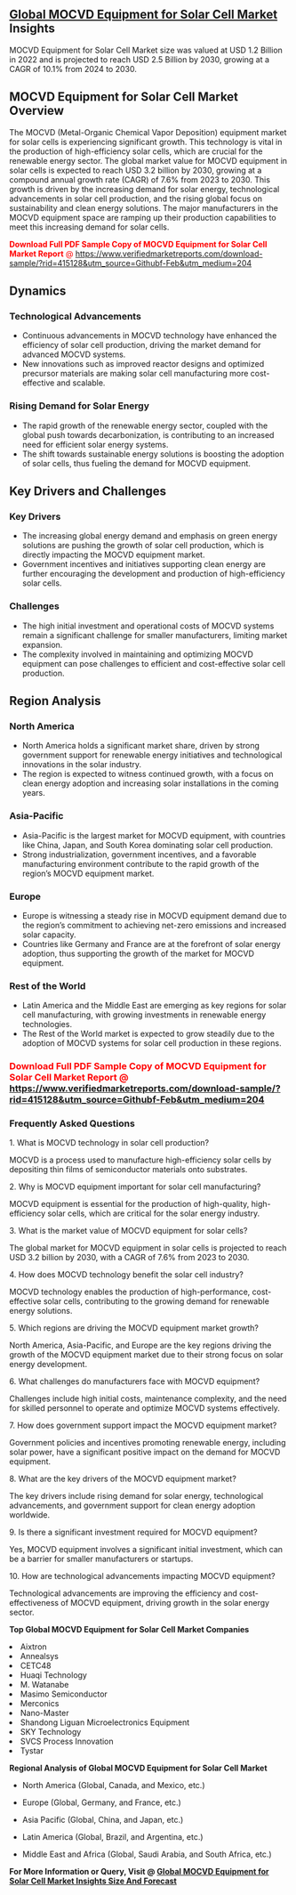 <h2><a href="https://www.verifiedmarketreports.com/download-sample/?rid=415128&amp;utm_source=Githubf&amp;utm_medium=204" target="_blank">Global MOCVD Equipment for Solar Cell Market</a> Insights</h2><p>MOCVD Equipment for Solar Cell Market size was valued at USD 1.2 Billion in 2022 and is projected to reach USD 2.5 Billion by 2030, growing at a CAGR of 10.1% from 2024 to 2030.</p><p> <h2>MOCVD Equipment for Solar Cell Market Overview</h2> <p>The MOCVD (Metal-Organic Chemical Vapor Deposition) equipment market for solar cells is experiencing significant growth. This technology is vital in the production of high-efficiency solar cells, which are crucial for the renewable energy sector. The global market value for MOCVD equipment in solar cells is expected to reach USD 3.2 billion by 2030, growing at a compound annual growth rate (CAGR) of 7.6% from 2023 to 2030. This growth is driven by the increasing demand for solar energy, technological advancements in solar cell production, and the rising global focus on sustainability and clean energy solutions. The major manufacturers in the MOCVD equipment space are ramping up their production capabilities to meet this increasing demand for solar cells.</p> <p><p><span class=""><span style="color: #ff0000;"><strong>Download Full PDF Sample Copy of MOCVD Equipment for Solar Cell Market Report</strong> @ </span><a href="https://www.verifiedmarketreports.com/download-sample/?rid=415128&amp;utm_source=Githubf-Feb&amp;utm_medium=204" target="_blank">https://www.verifiedmarketreports.com/download-sample/?rid=415128&amp;utm_source=Githubf-Feb&amp;utm_medium=204</a></span></p></p> <h2>Dynamics</h2> <h3>Technological Advancements</h3> <ul> <li>Continuous advancements in MOCVD technology have enhanced the efficiency of solar cell production, driving the market demand for advanced MOCVD systems.</li> <li>New innovations such as improved reactor designs and optimized precursor materials are making solar cell manufacturing more cost-effective and scalable.</li> </ul> <h3>Rising Demand for Solar Energy</h3> <ul> <li>The rapid growth of the renewable energy sector, coupled with the global push towards decarbonization, is contributing to an increased need for efficient solar energy systems.</li> <li>The shift towards sustainable energy solutions is boosting the adoption of solar cells, thus fueling the demand for MOCVD equipment.</li> </ul> <h2>Key Drivers and Challenges</h2> <h3>Key Drivers</h3> <ul> <li>The increasing global energy demand and emphasis on green energy solutions are pushing the growth of solar cell production, which is directly impacting the MOCVD equipment market.</li> <li>Government incentives and initiatives supporting clean energy are further encouraging the development and production of high-efficiency solar cells.</li> </ul> <h3>Challenges</h3> <ul> <li>The high initial investment and operational costs of MOCVD systems remain a significant challenge for smaller manufacturers, limiting market expansion.</li> <li>The complexity involved in maintaining and optimizing MOCVD equipment can pose challenges to efficient and cost-effective solar cell production.</li> </ul> <h2>Region Analysis</h2> <h3>North America</h3> <ul> <li>North America holds a significant market share, driven by strong government support for renewable energy initiatives and technological innovations in the solar industry.</li> <li>The region is expected to witness continued growth, with a focus on clean energy adoption and increasing solar installations in the coming years.</li> </ul> <h3>Asia-Pacific</h3> <ul> <li>Asia-Pacific is the largest market for MOCVD equipment, with countries like China, Japan, and South Korea dominating solar cell production.</li> <li>Strong industrialization, government incentives, and a favorable manufacturing environment contribute to the rapid growth of the region’s MOCVD equipment market.</li> </ul> <h3>Europe</h3> <ul> <li>Europe is witnessing a steady rise in MOCVD equipment demand due to the region’s commitment to achieving net-zero emissions and increased solar capacity.</li> <li>Countries like Germany and France are at the forefront of solar energy adoption, thus supporting the growth of the market for MOCVD equipment.</li> </ul> <h3>Rest of the World</h3> <ul> <li>Latin America and the Middle East are emerging as key regions for solar cell manufacturing, with growing investments in renewable energy technologies.</li> <li>The Rest of the World market is expected to grow steadily due to the adoption of MOCVD systems for solar cell production in these regions.</li> </ul> <h3><p><span class=""><span style="color: #ff0000;"><strong>Download Full PDF Sample Copy of MOCVD Equipment for Solar Cell Market Report</strong> @ </span><a href="https://www.verifiedmarketreports.com/download-sample/?rid=415128&amp;utm_source=Githubf-Feb&amp;utm_medium=204" target="_blank">https://www.verifiedmarketreports.com/download-sample/?rid=415128&amp;utm_source=Githubf-Feb&amp;utm_medium=204</a></span></p></h3> <h3>Frequently Asked Questions</h3> <p>1. What is MOCVD technology in solar cell production?</p> <p>MOCVD is a process used to manufacture high-efficiency solar cells by depositing thin films of semiconductor materials onto substrates.</p> <p>2. Why is MOCVD equipment important for solar cell manufacturing?</p> <p>MOCVD equipment is essential for the production of high-quality, high-efficiency solar cells, which are critical for the solar energy industry.</p> <p>3. What is the market value of MOCVD equipment for solar cells?</p> <p>The global market for MOCVD equipment in solar cells is projected to reach USD 3.2 billion by 2030, with a CAGR of 7.6% from 2023 to 2030.</p> <p>4. How does MOCVD technology benefit the solar cell industry?</p> <p>MOCVD technology enables the production of high-performance, cost-effective solar cells, contributing to the growing demand for renewable energy solutions.</p> <p>5. Which regions are driving the MOCVD equipment market growth?</p> <p>North America, Asia-Pacific, and Europe are the key regions driving the growth of the MOCVD equipment market due to their strong focus on solar energy development.</p> <p>6. What challenges do manufacturers face with MOCVD equipment?</p> <p>Challenges include high initial costs, maintenance complexity, and the need for skilled personnel to operate and optimize MOCVD systems effectively.</p> <p>7. How does government support impact the MOCVD equipment market?</p> <p>Government policies and incentives promoting renewable energy, including solar power, have a significant positive impact on the demand for MOCVD equipment.</p> <p>8. What are the key drivers of the MOCVD equipment market?</p> <p>The key drivers include rising demand for solar energy, technological advancements, and government support for clean energy adoption worldwide.</p> <p>9. Is there a significant investment required for MOCVD equipment?</p> <p>Yes, MOCVD equipment involves a significant initial investment, which can be a barrier for smaller manufacturers or startups.</p> <p>10. How are technological advancements impacting MOCVD equipment?</p> <p>Technological advancements are improving the efficiency and cost-effectiveness of MOCVD equipment, driving growth in the solar energy sector.</p> </p><p><strong>Top Global MOCVD Equipment for Solar Cell Market Companies</strong></p><div data-test-id=""><p><li>Aixtron</li><li> Annealsys</li><li> CETC48</li><li> Huaqi Technology</li><li> M. Watanabe</li><li> Masimo Semiconductor</li><li> Merconics</li><li> Nano-Master</li><li> Shandong Liguan Microelectronics Equipment</li><li> SKY Technology</li><li> SVCS Process Innovation</li><li> Tystar</li></p><div><strong>Regional Analysis of&nbsp;Global MOCVD Equipment for Solar Cell Market</strong></div><ul><li dir="ltr"><p dir="ltr">North America&nbsp;(Global, Canada, and Mexico, etc.)</p></li><li dir="ltr"><p dir="ltr">Europe (Global, Germany, and France, etc.)</p></li><li dir="ltr"><p dir="ltr">Asia Pacific&nbsp;(Global, China, and Japan, etc.)</p></li><li dir="ltr"><p dir="ltr">Latin America&nbsp;(Global, Brazil, and Argentina, etc.)</p></li><li dir="ltr">Middle East and Africa&nbsp;(Global, Saudi Arabia, and South Africa, etc.)</li></ul><p><strong>For More Information or Query, Visit @&nbsp;</strong><strong><a href="https://www.verifiedmarketreports.com/product/mocvd-equipment-for-solar-cell-market/?utm_source=Githubf&amp;utm_medium=204" target="_blank">Global MOCVD Equipment for Solar Cell Market Insights Size And Forecast</a></strong></p></div>
